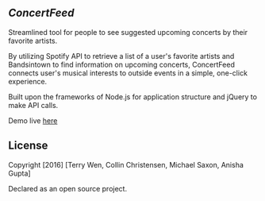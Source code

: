 ## *ConcertFeed*

Streamlined tool for people to see suggested upcoming concerts by their favorite artists.

By utilizing Spotify API to retrieve a list of a user's favorite artists and Bandsintown to find information on upcoming concerts, ConcertFeed connects user's musical interests to outside events in a simple, one-click experience.

Built upon the frameworks of Node.js for application structure and jQuery to make API calls.

Demo live [here](https://concertfeed.herokuapp.com)

## License

Copyright [2016] [Terry Wen, Collin Christensen, Michael Saxon, Anisha Gupta]

Declared as an open source project. 

